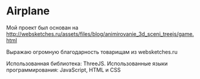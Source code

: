 # Airplane
Мой проект был основан на http://websketches.ru/assets/files/blog/animirovanie_3d_sceni_treejs/game.html

Выражаю огромную благодарность товарищам из websketches.ru 

Использованная библиотека: ThreeJS.
Использованные языки программирования: JavaScript, HTML и CSS
